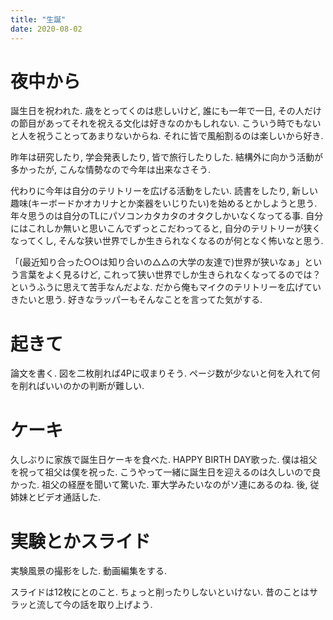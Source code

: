 ```yaml
---
title: "生誕"
date: 2020-08-02
---
```


# 夜中から
誕生日を祝われた. 歳をとってくのは悲しいけど, 誰にも一年で一日, その人だけの節目があってそれを祝える文化は好きなのかもしれない. こういう時でもないと人を祝うことってあまりないからね. 
それに皆で風船割るのは楽しいから好き.

昨年は研究したり, 学会発表したり, 皆で旅行したりした. 結構外に向かう活動が多かったが, こんな情勢なので今年は出来なさそう. 

代わりに今年は自分のテリトリーを広げる活動をしたい. 読書をしたり, 新しい趣味(キーボードかオカリナとか楽器をいじりたい)を始めるとかしようと思う. 年々思うのは自分のTLにパソコンカタカタのオタクしかいなくなってる事. 自分にはこれしか無いと思いこんでずっとこだわってると, 自分のテリトリーが狭くなってくし, そんな狭い世界でしか生きられなくなるのが何となく怖いなと思う.

「(最近知り合った○○は知り合いの△△の大学の友達で)世界が狭いなぁ」という言葉をよく見るけど, これって狭い世界でしか生きられなくなってるのでは？というふうに思えて苦手なんだよな. だから俺もマイクのテリトリーを広げていきたいと思う. 好きなラッパーもそんなことを言ってた気がする.

# 起きて
論文を書く. 図を二枚削れば4Pに収まりそう. ページ数が少ないと何を入れて何を削ればいいのかの判断が難しい.

# ケーキ
久しぶりに家族で誕生日ケーキを食べた. HAPPY BIRTH DAY歌った. 僕は祖父を祝って祖父は僕を祝った. こうやって一緒に誕生日を迎えるのは久しいので良かった.
祖父の経歴を聞いて驚いた. 軍大学みたいなのがソ連にあるのね.
後, 従姉妹とビデオ通話した.

# 実験とかスライド
実験風景の撮影をした. 動画編集をする.

スライドは12枚にとのこと. ちょっと削ったりしないといけない. 昔のことはサラッと流して今の話を取り上げよう.

